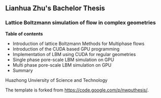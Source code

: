 ## Lianhua Zhu's Bachelor Thesis

### Lattice Boltzmann simulation of flow in complex geometries

**Table of contents**

* Introduction of lattice Boltzmann Methods for Multiphase flows
* Introduction of the CUDA based GPU programming
* Implementation of LBM using CUDA for regular geometries
* Single phase pore-scale LBM simulation on GPU
* Multi phase pore-scale LBM simulation on GPU
* Summary

Huazhong Unviersity of Science and Technology

The template is forked from https://code.google.com/p/nwputhesis/.
